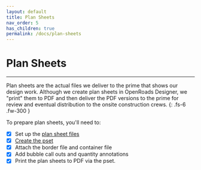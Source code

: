 ```yaml
---
layout: default
title: Plan Sheets
nav_order: 5
has_children: true
permalink: /docs/plan-sheets
---
```


# Plan Sheets
***

Plan sheets are the actual files we deliver to the prime that shows our design work. Although we create plan sheets in OpenRoads Designer, we "print" them to PDF and then deliver the PDF versions to the prime for review and eventual distribution to the onsite construction crews.
{: .fs-6 .fw-300 }

To prepare plan sheets, you'll need to:

- [X] Set up the [plan sheet files]
- [X] [Create the pset]
- [X] Attach the border file and container file
- [X] Add bubble call outs and quantity annotations
- [X] Print the plan sheets to PDF via the pset.

[plan sheet files]: /docs/sheet-setup
[Create the pset]: /docs/sheet-printing